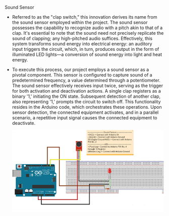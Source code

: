 Sound Sensor

- Referred to as the "clap switch," this innovation derives its name from the sound sensor employed within the project. The sound sensor possesses the capability to recognize audio with a pitch akin to that of a clap. It's essential to note that the sound need not precisely replicate the sound of clapping; any high-pitched audio suffices. Effectively, this system transforms sound energy into electrical energy: an auditory input triggers the circuit, which, in turn, produces output in the form of illuminated LED lights—a conversion of sound energy into light and heat energy.

- To execute this process, our project employs a sound sensor as a pivotal component. This sensor is configured to capture sound of a predetermined frequency, a value determined through a potentiometer. The sound sensor effectively receives input twice, serving as the trigger for both activation and deactivation actions. A single clap registers as a binary '1,' initiating the ON state. Subsequent detection of another clap, also representing '1,' prompts the circuit to switch off. This functionality resides in the Arduino code, which orchestrates these operations. Upon sensor detection, the connected equipment activates, and in a parallel scenario, a repetitive input signal causes the connected equipment to deactivate.

   <img src="/img/method.PNG" width="550" style="vertical-align:middle" />
   
